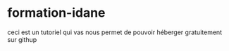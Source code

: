 # formation-idane
ceci est un tutoriel qui vas nous permet de pouvoir héberger gratuitement  sur githup

